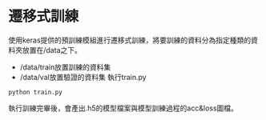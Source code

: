 # 遷移式訓練
使用keras提供的預訓練模組進行遷移式訓練，將要訓練的資料分為指定種類的資料夾放置在/data之下。
* /data/train放置訓練的資料集
* /data/val放置驗證的資料集
執行train.py
```
python train.py
```
執行訓練完畢後，會產出.h5的模型檔案與模型訓練過程的acc&loss圖檔。